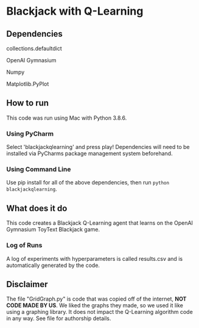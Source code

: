 # Blackjack with Q-Learning
## Dependencies
collections.defaultdict

OpenAI Gymnasium

Numpy

Matplotlib.PyPlot

## How to run
This code was run using Mac with Python 3.8.6.
### Using PyCharm
Select 'blackjackqlearning' and press play! Dependencies will
need to be installed via PyCharms package management system beforehand.
### Using Command Line
Use pip install for all of the above dependencies, then run `python 
blackjackqlearning`.

## What does it do
This code creates a Blackjack Q-Learning agent that learns on the OpenAI
Gymnasium ToyText Blackjack game.
### Log of Runs
A log of experiments with hyperparameters is called results.csv and is 
automatically generated by the code.

## Disclaimer
The file "GridGraph.py" is code that was copied off of the internet,
__NOT CODE MADE BY US__. We liked the graphs they made, so we used it
like using a graphing library. It does not impact the Q-Learning 
algorithm code in any way. See file for authorship details.